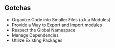 ##  Gotchas

<ul class="list--biggy">
  <li class="fragment">Organize Code into Smaller Files (a.k.a Modules)</li>
  <li class="fragment">Provide a Way to Export and Import modules</li>
  <li class="fragment">Respect the Global Namespace</li>
  <li class="fragment">Manage Dependencies</li>
  <li class="fragment">Utilize Existing Packages</li>
</ul>
